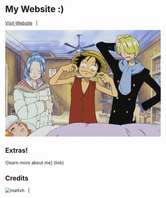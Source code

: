 # My Website :)

[Visit-Website](https://bhavesh-koirala.github.io/) &nbsp; | &nbsp; 

![theme](Readme_intro/luffy.gif)

## Extras!

![learn more about me] (link)

## Credits

![mattvh](https://github.com/mattvh/jekyllthemes.git) &nbsp; | &nbsp;

